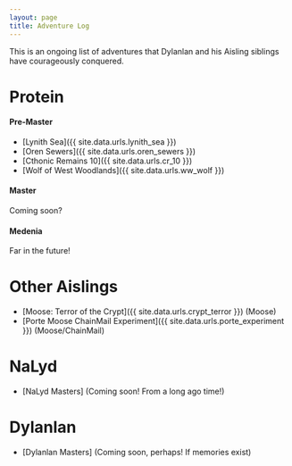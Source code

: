 ```yaml
---
layout: page
title: Adventure Log
---
```


This is an ongoing list of adventures that Dylanlan and his Aisling siblings have courageously conquered.


# Protein

#### Pre-Master
- [Lynith Sea]({{ site.data.urls.lynith_sea }})
- [Oren Sewers]({{ site.data.urls.oren_sewers }})
- [Cthonic Remains 10]({{ site.data.urls.cr_10 }})
- [Wolf of West Woodlands]({{ site.data.urls.ww_wolf }})


#### Master

Coming soon?

#### Medenia

Far in the future!

# Other Aislings
- [Moose: Terror of the Crypt]({{ site.data.urls.crypt_terror }}) (Moose)
- [Porte Moose ChainMail Experiment]({{ site.data.urls.porte_experiment }}) (Moose/ChainMail)


# NaLyd

- [NaLyd Masters] (Coming soon! From a long ago time!)


# Dylanlan

- [Dylanlan Masters] (Coming soon, perhaps! If memories exist)


